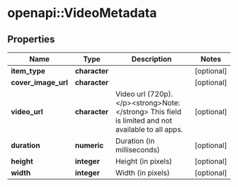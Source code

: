 # openapi::VideoMetadata


## Properties
Name | Type | Description | Notes
------------ | ------------- | ------------- | -------------
**item_type** | **character** |  | [optional] 
**cover_image_url** | **character** |  | [optional] 
**video_url** | **character** | Video url (720p). &lt;/p&gt;&lt;strong&gt;Note:&lt;/strong&gt; This field is limited and not available to all apps. | [optional] 
**duration** | **numeric** | Duration (in milliseconds) | [optional] 
**height** | **integer** | Height (in pixels) | [optional] 
**width** | **integer** | Width (in pixels) | [optional] 


